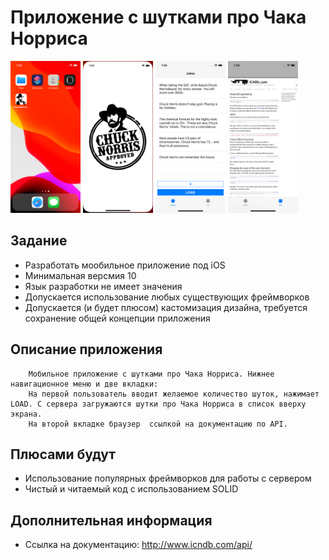 # Приложение с шутками про Чака Норриса

<img src="./Description/1.home.png" alt="Home"
	title="A cute kitten" width="112" height="243" />
<img src="./Description/2.launch.png" alt="Launch"
	title="A cute kitten" width="112" height="243" />
<img src="./Description/3.jokes.png" alt="Jokes"
	title="A cute kitten" width="112" height="243" />
<img src="./Description/4.api-info.png" alt="Api-Info"
	title="A cute kitten" width="112" height="243" />

## Задание

* Разработать мообильное приложение под iOS
* Минимальная версмия 10
* Язык разработки не имеет значения
* Допускается использование любых существующих фреймворков
* Допускается (и будет плюсом)  кастомизация дизайна, требуется сохранение общей концепции приложения

## Описание приложения

        Мобильное приложение с шутками про Чака Норриса. Нижнее навигационное меню и две вкладки: 
        На первой пользователь вводит желаемое количество шуток, нажимает LOAD. С сервера загружаются шутки про Чака Норриса в список вверху экрана. 
        На второй вкладке браузер  ссылкой на документацию по API.

## Плюсами будут

* Использование популярных фреймворков для работы с сервером
* Чистый и читаемый код с использованием SOLID

## Дополнительная информация

* Ссылка на документацию: http://www.icndb.com/api/
